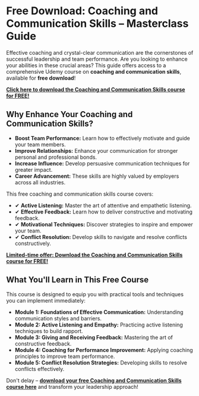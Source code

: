 # Free Download: Coaching and Communication Skills – Masterclass Guide

Effective coaching and crystal-clear communication are the cornerstones of successful leadership and team performance. Are you looking to enhance your abilities in these crucial areas? This guide offers access to a comprehensive Udemy course on **coaching and communication skills**, available for **free download**!

[**Click here to download the Coaching and Communication Skills course for FREE!**](https://udemywork.com/coaching-and-communication-skills)

## Why Enhance Your Coaching and Communication Skills?

*   **Boost Team Performance:** Learn how to effectively motivate and guide your team members.
*   **Improve Relationships:** Enhance your communication for stronger personal and professional bonds.
*   **Increase Influence:** Develop persuasive communication techniques for greater impact.
*   **Career Advancement:** These skills are highly valued by employers across all industries.

This free coaching and communication skills course covers:

*   ✔ **Active Listening:** Master the art of attentive and empathetic listening.
*   ✔ **Effective Feedback:** Learn how to deliver constructive and motivating feedback.
*   ✔ **Motivational Techniques:** Discover strategies to inspire and empower your team.
*   ✔ **Conflict Resolution:** Develop skills to navigate and resolve conflicts constructively.

[**Limited-time offer: Download the Coaching and Communication Skills course for FREE!**](https://udemywork.com/coaching-and-communication-skills)

## What You'll Learn in This Free Course

This course is designed to equip you with practical tools and techniques you can implement immediately:

*   **Module 1: Foundations of Effective Communication:** Understanding communication styles and barriers.
*   **Module 2: Active Listening and Empathy:** Practicing active listening techniques to build rapport.
*   **Module 3: Giving and Receiving Feedback:** Mastering the art of constructive feedback.
*   **Module 4: Coaching for Performance Improvement:** Applying coaching principles to improve team performance.
*   **Module 5: Conflict Resolution Strategies:** Developing skills to resolve conflicts effectively.

Don't delay – **[download your free Coaching and Communication Skills course here](https://udemywork.com/coaching-and-communication-skills)** and transform your leadership approach!
